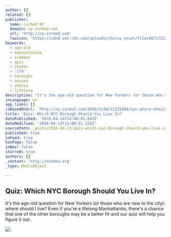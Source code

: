 ```yaml
---
author: []
related: []
publisher:
  name: Curbed NY
  domain: ny.curbed.com
  url: 'http://ny.curbed.com'
  favicon: 'https://cdn0.vox-cdn.com/uploads/chorus_asset/file/6071723/favicon__1_.0.ico'
keywords:
  - age-old
  - manhattanite
  - sidebar
  - quiz
  - staten
  - '179'
  - boroughs
  - unsure
  - chorus
  - lifelong
description: "It's the age-old question for New Yorkers (or those who are new to the city): where should I live? Even if you're a lifelong Manhattanite, there's a chance that one of the other boroughs may be a better fit-and our quiz will help you figure it out."
inLanguage: en
app_links: []
isBasedOnUrl: 'http://ny.curbed.com/2016/3/28/11315284/nyc-where-should-i-live-neighborhood-quiz'
title: 'Quiz: Which NYC Borough Should You Live In?'
datePublished: '2016-04-14T14:00:41.843Z'
dateModified: '2016-04-14T14:00:31.155Z'
sourcePath: _posts/2016-04-13-quiz-which-nyc-borough-should-you-live-in.md
published: true
inFeed: true
hasPage: false
inNav: false
starred: true
authors: []
_context: 'http://schema.org'
_type: MediaObject

---
```

<article style=""><h1>Quiz: Which NYC Borough Should You Live In?</h1><p>It's the age-old question for New Yorkers (or those who are new to the city): where should I live? Even if you're a lifelong Manhattanite, there's a chance that one of the other boroughs may be a better fit-and our quiz will help you figure it out.</p><img src="https://cdn3.vox-cdn.com/uploads/chorus_asset/file/6252117/nyc_quiz_meme.0.png" /></article>